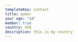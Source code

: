 ```yaml
---
templateKey: contact
title: qamar
your age: "18"
member: true
country: USA
description: this is my country
---
```

